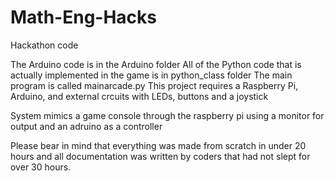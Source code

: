 # Math-Eng-Hacks
Hackathon code

The Arduino code is in the  Arduino folder
All of the Python code that is actually implemented in the game is in python_class folder
The main program is called mainarcade.py
This project requires a Raspberry Pi, Arduino, and external crcuits with LEDs, buttons and a joystick

System mimics a game console through the raspberry pi using a monitor for output and an adruino as a controller

Please bear in mind that everything was made from scratch in under 20 hours and all documentation was written by coders that had not slept for over 30 hours.
